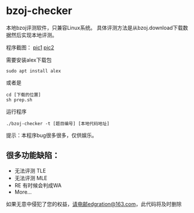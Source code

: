# bzoj-checker

本地bzoj评测软件，只兼容Linux系统。
具体评测方法是从bzoj.download下载数据然后实现本地评测。

程序截图：
[pic1](http://wx2.sinaimg.cn/mw690/0060lm7Tly1ftvb133tc6j30mn0kstas.jpg)
[pic2](http://wx2.sinaimg.cn/mw690/0060lm7Tly1ftvb1ang5uj30p50ga40g.jpg)

需要安装alex下载包
```
sudo apt install alex
``` 
或者是
```
cd [下载的位置]
sh prep.sh
```

运行程序
```
./bzoj-checker -t [题目编号] [本地代码地址]
```

提示：本程序bug很多很多，仅供娱乐。

## 很多功能缺陷：
+ 无法评测 TLE 
+ 无法评测 MLE 
+ RE 有时候会判成WA
+ More...

如果无意中侵犯了您的权益，请电邮edgration@163.com，此代码将及时删除





